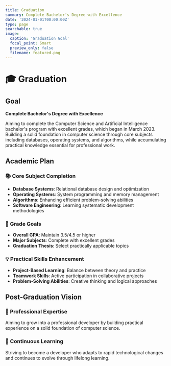 ```yaml
---
title: Graduation
summary: Complete Bachelor's Degree with Excellence
date: '2024-01-01T00:00:00Z'
type: page
searchable: true
image:
  caption: 'Graduation Goal'
  focal_point: Smart
  preview_only: false
  filename: featured.png
---
```


<div class="justify-text">

# 🎓 Graduation

## Goal
**Complete Bachelor's Degree with Excellence**

Aiming to complete the Computer Science and Artificial Intelligence bachelor's program with excellent grades, which began in March 2023. Building a solid foundation in computer science through core subjects including databases, operating systems, and algorithms, while accumulating practical knowledge essential for professional work.

## Academic Plan

### 📚 Core Subject Completion
- **Database Systems**: Relational database design and optimization
- **Operating Systems**: System programming and memory management
- **Algorithms**: Enhancing efficient problem-solving abilities
- **Software Engineering**: Learning systematic development methodologies

### 🎯 Grade Goals
- **Overall GPA**: Maintain 3.5/4.5 or higher
- **Major Subjects**: Complete with excellent grades
- **Graduation Thesis**: Select practically applicable topics

### 💡 Practical Skills Enhancement
- **Project-Based Learning**: Balance between theory and practice
- **Teamwork Skills**: Active participation in collaborative projects
- **Problem-Solving Abilities**: Creative thinking and logical approaches

## Post-Graduation Vision

### 🚀 Professional Expertise
Aiming to grow into a professional developer by building practical experience on a solid foundation of computer science.

### 🌟 Continuous Learning
Striving to become a developer who adapts to rapid technological changes and continues to evolve through lifelong learning.

</div>
